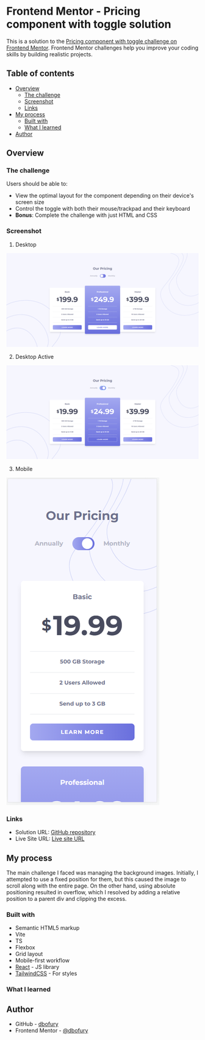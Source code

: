 # Frontend Mentor - Pricing component with toggle solution

This is a solution to the [Pricing component with toggle challenge on Frontend Mentor](https://www.frontendmentor.io/challenges/pricing-component-with-toggle-8vPwRMIC). Frontend Mentor challenges help you improve your coding skills by building realistic projects.

## Table of contents

- [Overview](#overview)
  - [The challenge](#the-challenge)
  - [Screenshot](#screenshot)
  - [Links](#links)
- [My process](#my-process)
  - [Built with](#built-with)
  - [What I learned](#what-i-learned)
- [Author](#author)

## Overview

### The challenge

Users should be able to:

- View the optimal layout for the component depending on their device's screen size
- Control the toggle with both their mouse/trackpad and their keyboard
- **Bonus**: Complete the challenge with just HTML and CSS

### Screenshot

1. Desktop

![Desktop](./screenshots/Desktop.PNG)

2. Desktop Active

![Desktop-Active](./screenshots/Desktop-Active.PNG)

3. Mobile

![Mobile](./screenshots/Mobile.PNG)

### Links

- Solution URL: [GitHub repository](https://github.com/DBoFury/pricing-component-with-toggle/)
- Live Site URL: [Live site URL](https://dbofury.github.io/pricing-component-with-toggle/)

## My process

The main challenge I faced was managing the background images. Initially, I attempted to use a fixed position for them, but this caused the image to scroll along with the entire page. On the other hand, using absolute positioning resulted in overflow, which I resolved by adding a relative position to a parent div and clipping the excess.

### Built with

- Semantic HTML5 markup
- Vite
- TS
- Flexbox
- Grid layout
- Mobile-first workflow
- [React](https://reactjs.org/) - JS library
- [TailwindCSS](https://tailwindcss.com/) - For styles

### What I learned

## Author

- GitHub - [dbofury](https://github.com/DBoFury)
- Frontend Mentor - [@dbofury](https://www.frontendmentor.io/profile/DBoFury)
